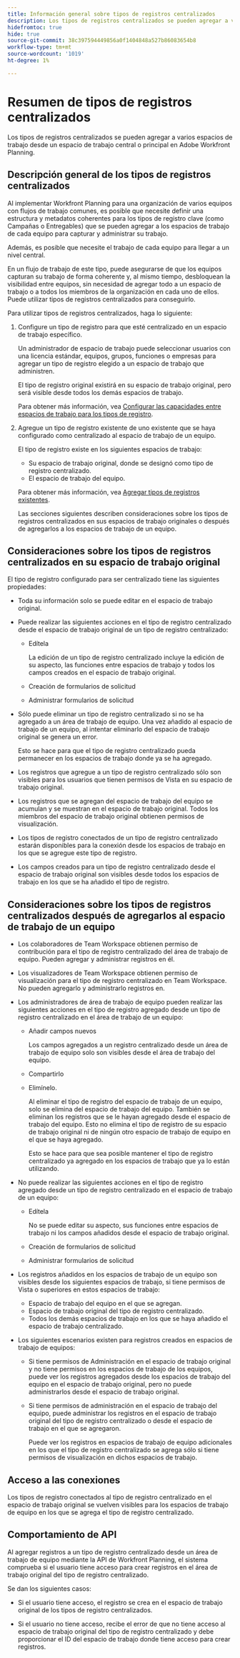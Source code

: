 ```yaml
---
title: Información general sobre tipos de registros centralizados
description: Los tipos de registros centralizados se pueden agregar a varios espacios de trabajo desde un espacio de trabajo central o principal en Adobe Workfront Planning.
hidefromtoc: true
hide: true
source-git-commit: 38c397594449856a0f1404848a527b86083654b8
workflow-type: tm+mt
source-wordcount: '1019'
ht-degree: 1%

---
```


<!-- add these to the metadata, when making this public: 

feature: Workfront Planning
role: User, Admin
author: Alina
recommendations: noDisplay, noCatalog
-->

# Resumen de tipos de registros centralizados

Los tipos de registros centralizados se pueden agregar a varios espacios de trabajo desde un espacio de trabajo central o principal en Adobe Workfront Planning.

## Descripción general de los tipos de registros centralizados

Al implementar Workfront Planning para una organización de varios equipos con flujos de trabajo comunes, es posible que necesite definir una estructura y metadatos coherentes para los tipos de registro clave (como Campañas o Entregables) que se pueden agregar a los espacios de trabajo de cada equipo para capturar y administrar su trabajo.

Además, es posible que necesite el trabajo de cada equipo para llegar a un nivel central.

En un flujo de trabajo de este tipo, puede asegurarse de que los equipos capturan su trabajo de forma coherente y, al mismo tiempo, desbloquean la visibilidad entre equipos, sin necesidad de agregar todo a un espacio de trabajo o a todos los miembros de la organización en cada uno de ellos. Puede utilizar tipos de registros centralizados para conseguirlo.

Para utilizar tipos de registros centralizados, haga lo siguiente:

1. Configure un tipo de registro para que esté centralizado en un espacio de trabajo específico.

   Un administrador de espacio de trabajo puede seleccionar usuarios con una licencia estándar, equipos, grupos, funciones o empresas para agregar un tipo de registro elegido a un espacio de trabajo que administren.

   El tipo de registro original existirá en su espacio de trabajo original, pero será visible desde todos los demás espacios de trabajo.

   Para obtener más información, vea [Configurar las capacidades entre espacios de trabajo para los tipos de registro](/help/quicksilver/planning/architecture/configure-record-type-cross-workspace-capabilities.md).
1. Agregue un tipo de registro existente de uno existente que se haya configurado como centralizado al espacio de trabajo de un equipo.

   El tipo de registro existe en los siguientes espacios de trabajo:

   * Su espacio de trabajo original, donde se designó como tipo de registro centralizado.
   * El espacio de trabajo del equipo.

   Para obtener más información, vea [Agregar tipos de registros existentes](/help/quicksilver/planning/architecture/add-cross-workspace-record-types.md).

   Las secciones siguientes describen consideraciones sobre los tipos de registros centralizados en sus espacios de trabajo originales o después de agregarlos a los espacios de trabajo de un equipo.

## Consideraciones sobre los tipos de registros centralizados en su espacio de trabajo original

El tipo de registro configurado para ser centralizado tiene las siguientes propiedades:

* Toda su información solo se puede editar en el espacio de trabajo original.

* Puede realizar las siguientes acciones en el tipo de registro centralizado desde el espacio de trabajo original de un tipo de registro centralizado:

   * Edítela

     La edición de un tipo de registro centralizado incluye la edición de su aspecto, las funciones entre espacios de trabajo y todos los campos creados en el espacio de trabajo original.
   * Creación de formularios de solicitud
   * Administrar formularios de solicitud

* Sólo puede eliminar un tipo de registro centralizado si no se ha agregado a un área de trabajo de equipo. Una vez añadido al espacio de trabajo de un equipo, al intentar eliminarlo del espacio de trabajo original se genera un error.

  Esto se hace para que el tipo de registro centralizado pueda permanecer en los espacios de trabajo donde ya se ha agregado.
* Los registros que agregue a un tipo de registro centralizado sólo son visibles para los usuarios que tienen permisos de Vista en su espacio de trabajo original.
* Los registros que se agregan del espacio de trabajo del equipo se acumulan y se muestran en el espacio de trabajo original. Todos los miembros del espacio de trabajo original obtienen permisos de visualización.

* Los tipos de registro conectados de un tipo de registro centralizado estarán disponibles para la conexión desde los espacios de trabajo en los que se agregue este tipo de registro.

* Los campos creados para un tipo de registro centralizado desde el espacio de trabajo original son visibles desde todos los espacios de trabajo en los que se ha añadido el tipo de registro.

## Consideraciones sobre los tipos de registros centralizados después de agregarlos al espacio de trabajo de un equipo

* Los colaboradores de Team Workspace obtienen permiso de contribución para el tipo de registro centralizado del área de trabajo de equipo. Pueden agregar y administrar registros en él.

* Los visualizadores de Team Workspace obtienen permiso de visualización para el tipo de registro centralizado en Team Workspace. No pueden agregarlo y administrarlo registros en.

* Los administradores de área de trabajo de equipo pueden realizar las siguientes acciones en el tipo de registro agregado desde un tipo de registro centralizado en el área de trabajo de un equipo:

   * Añadir campos nuevos

     Los campos agregados a un registro centralizado desde un área de trabajo de equipo solo son visibles desde el área de trabajo del equipo.
   * Compartirlo
   * Elimínelo.

     Al eliminar el tipo de registro del espacio de trabajo de un equipo, solo se elimina del espacio de trabajo del equipo. También se eliminan los registros que se le hayan agregado desde el espacio de trabajo del equipo. Esto no elimina el tipo de registro de su espacio de trabajo original ni de ningún otro espacio de trabajo de equipo en el que se haya agregado.

     Esto se hace para que sea posible mantener el tipo de registro centralizado ya agregado en los espacios de trabajo que ya lo están utilizando.

* No puede realizar las siguientes acciones en el tipo de registro agregado desde un tipo de registro centralizado en el espacio de trabajo de un equipo:

   * Edítela

     No se puede editar su aspecto, sus funciones entre espacios de trabajo ni los campos añadidos desde el espacio de trabajo original.
   * Creación de formularios de solicitud
   * Administrar formularios de solicitud

* Los registros añadidos en los espacios de trabajo de un equipo son visibles desde los siguientes espacios de trabajo, si tiene permisos de Vista o superiores en estos espacios de trabajo:

   * Espacio de trabajo del equipo en el que se agregan.
   * Espacio de trabajo original del tipo de registro centralizado.
   * Todos los demás espacios de trabajo en los que se haya añadido el espacio de trabajo centralizado.

* Los siguientes escenarios existen para registros creados en espacios de trabajo de equipos:

   * Si tiene permisos de Administración en el espacio de trabajo original y no tiene permisos en los espacios de trabajo de los equipos, puede ver los registros agregados desde los espacios de trabajo del equipo en el espacio de trabajo original, pero no puede administrarlos desde el espacio de trabajo original.
   * Si tiene permisos de administración en el espacio de trabajo del equipo, puede administrar los registros en el espacio de trabajo original del tipo de registro centralizado o desde el espacio de trabajo en el que se agregaron.

     Puede ver los registros en espacios de trabajo de equipo adicionales en los que el tipo de registro centralizado se agrega sólo si tiene permisos de visualización en dichos espacios de trabajo.

## Acceso a las conexiones

Los tipos de registro conectados al tipo de registro centralizado en el espacio de trabajo original se vuelven visibles para los espacios de trabajo de equipo en los que se agrega el tipo de registro centralizado.

## Comportamiento de API

Al agregar registros a un tipo de registro centralizado desde un área de trabajo de equipo mediante la API de Workfront Planning, el sistema comprueba si el usuario tiene acceso para crear registros en el área de trabajo original del tipo de registro centralizado.

Se dan los siguientes casos:

* Si el usuario tiene acceso, el registro se crea en el espacio de trabajo original de los tipos de registro centralizados.

* Si el usuario no tiene acceso, recibe el error de que no tiene acceso al espacio de trabajo original del tipo de registro centralizado y debe proporcionar el ID del espacio de trabajo donde tiene acceso para crear registros.